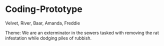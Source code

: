 # Coding-Prototype
Velvet, River, Baar, Amanda, Freddie

Theme: We are an exterminator in the sewers tasked with removing the rat infestation while dodging piles of rubbish.
